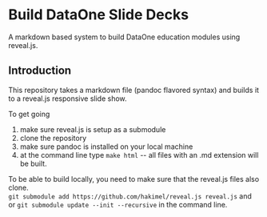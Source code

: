 # Build DataOne Slide Decks


A markdown based system to build DataOne education modules using reveal.js.

## Introduction
This repository takes a markdown file (pandoc flavored syntax) and builds it to
a reveal.js responsive slide show.

To get going

1. make sure reveal.js is setup as a submodule
2. clone the repository
3. make sure pandoc is installed on your local machine
4. at the command line type `make html` -- all files with an .md extension will be built.

To be able to build locally, you need to make sure that the reveal.js files 
also clone.  
`git submodule add https://github.com/hakimel/reveal.js reveal.js` and or 
`git submodule update --init --recursive`
in the command line.

